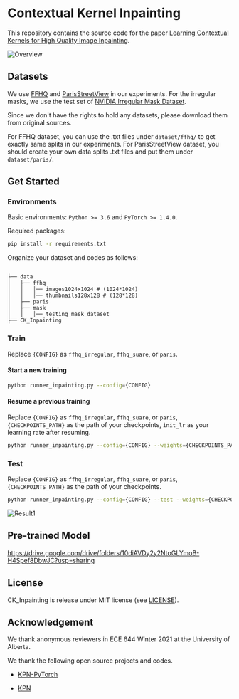 # Contextual Kernel Inpainting

This repository contains the source code for the paper [Learning Contextual Kernels for High Quality Image Inpainting]().

![Overview](http://paulwong16.github.io/files/MM21/1_shadow.png)

## Datasets

We use [FFHQ](https://github.com/NVlabs/ffhq-dataset) and 
[ParisStreetView](https://github.com/pathak22/context-encoder#6-paris-street-view-dataset) 
in our experiments. For the irregular masks, we use the test set of 
[NVIDIA Irregular Mask Dataset](https://nv-adlr.github.io/publication/partialconv-inpainting).

Since we don't have the rights to hold any datasets, please download them from original sources. 

For FFHQ dataset, you can use the .txt files under `dataset/ffhq/` to get exactly same splits in our experiments.
For ParisStreetView dataset, you should create your own data splits .txt files and put them under `dataset/paris/`.

## Get Started

### Environments

Basic environments: `Python >= 3.6` and `PyTorch >= 1.4.0`.

Required packages:
```bash
pip install -r requirements.txt
```

Organize your dataset and codes as follows:

```

├── data
│   ├── ffhq
│   │   │── images1024x1024 # (1024*1024)
│   │   │── thumbnails128x128 # (128*128)
│   ├── paris
│   ├── mask
│   │   │── testing_mask_dataset
├── CK_Inpainting
```

### Train

Replace `{CONFIG}` as `ffhq_irregular`, `ffhq_suare`, or `paris`.

#### Start a new training

```bash
python runner_inpainting.py --config={CONFIG}
```

#### Resume a previous training
Replace `{CONFIG}` as `ffhq_irregular`, `ffhq_suare`, or `paris`, `{CHECKPOINTS_PATH}` 
as the path of your checkpoints, `init_lr` as your learning rate after resuming.

```bash
python runner_inpainting.py --config={CONFIG} --weights={CHECKPOINTS_PATH} --init_lr={LEARNING_RATE}
```

### Test

Replace `{CONFIG}` as `ffhq_irregular`, `ffhq_suare`, or `paris`, `{CHECKPOINTS_PATH}` 
as the path of your checkpoints.

```bash
python runner_inpainting.py --config={CONFIG} --test --weights={CHECKPOINTS_PATH}
```

![Result1](http://paulwong16.github.io/files/MM21/teaser_mm.png)


## Pre-trained Model

https://drive.google.com/drive/folders/10diAVDy2y2NtoGLYmoB-H4Spef8DbwJC?usp=sharing

## License

CK_Inpainting is release under MIT license (see [LICENSE](https://github.com/paulwong16/CK_Inpainting/blob/master/LICENSE)).

## Acknowledgement

We thank anonymous reviewers in ECE 644 Winter 2021 at the University of Alberta.

We thank the following open source projects and codes.

- [KPN-PyTorch](https://github.com/z-bingo/kernel-prediction-networks-PyTorch)

- [KPN](https://github.com/google/burst-denoising)